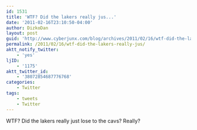 ```yaml
---
id: 1531
title: 'WTF? Did the lakers really jus...'
date: '2011-02-16T23:10:50-04:00'
author: DizkoDan
layout: post
guid: 'http://www.cyberjunx.com/blog/archives/2011/02/16/wtf-did-the-lakers-really-jus/'
permalink: /2011/02/16/wtf-did-the-lakers-really-jus/
aktt_notify_twitter:
    - 'yes'
ljID:
    - '1175'
aktt_twitter_id:
    - '38072854687776768'
categories:
    - Twitter
tags:
    - tweets
    - Twitter
---
```


WTF? Did the lakers really just lose to the cavs? Really?